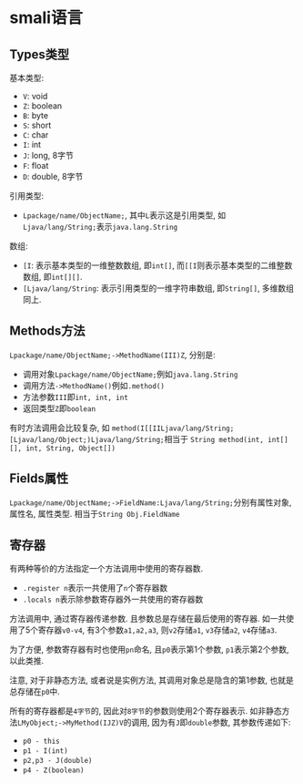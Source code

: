 # smali语言

## Types类型

基本类型:

- `V`: void
- `Z`: boolean
- `B`: byte
- `S`: short
- `C`: char
- `I`: int
- `J`: long, 8字节
- `F`: float
- `D`: double, 8字节

引用类型:

- `Lpackage/name/ObjectName;`, 其中`L`表示这是引用类型, 如`Ljava/lang/String;`表示`java.lang.String`

数组:

- `[I`: 表示基本类型的一维整数数组, 即`int[]`, 而`[[I`则表示基本类型的二维整数数组, 即`int[][]`.
- `[Ljava/lang/String`: 表示引用类型的一维字符串数组, 即`String[]`, 多维数组同上.

## Methods方法

`Lpackage/name/ObjectName;->MethodName(III)Z`, 分别是:

- 调用对象`Lpackage/name/ObjectName;`例如`java.lang.String`
- 调用方法`->MethodName()`例如`.method()`
- 方法参数`III`即`int, int, int`
- 返回类型`Z`即`boolean`

有时方法调用会比较复杂, 如
`method(I[[IILjava/lang/String;[Ljava/lang/Object;)Ljava/lang/String;`相当于
`String method(int, int[][], int, String, Object[])`

## Fields属性

`Lpackage/name/ObjectName;->FieldName:Ljava/lang/String;`分别有属性对象, 属性名, 属性类型. 相当于`String Obj.FieldName`

## 寄存器

有两种等价的方法指定一个方法调用中使用的寄存器数.

- `.register n`表示一共使用了`n`个寄存器数
- `.locals n`表示除参数寄存器外一共使用的寄存器数

方法调用中, 通过寄存器传递参数. 且参数总是存储在最后使用的寄存器. 如一共使用了5个寄存器`v0-v4`, 有3个参数`a1,a2,a3`, 则`v2`存储`a1`, `v3`存储`a2`, `v4`存储`a3`.

为了方便, 参数寄存器有时也使用`pn`命名, 且`p0`表示第1个参数, `p1`表示第2个参数, 以此类推.

注意, 对于非静态方法, 或者说是实例方法, 其调用对象总是隐含的第1参数, 也就是总存储在`p0`中.

所有的寄存器都是`4字节`的, 因此对`8字节`的参数则使用2个寄存器表示. 如非静态方法`LMyObject;->MyMethod(IJZ)V`的调用, 因为有`J`即`double`参数, 其参数传递如下:

- `p0 - this`
- `p1 - I(int)`
- `p2,p3 - J(double)`
- `p4 - Z(boolean)`
